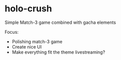 # holo-crush

Simple Match-3 game combined with gacha elements

Focus:

 - Polishing match-3 game
 - Create nice UI
 - Make everything fit the theme livestreaming?
